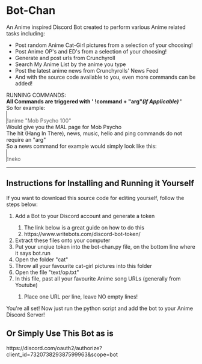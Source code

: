 # Bot-Chan

An Anime inspired Discord Bot created to perform various Anime related tasks including:

<ul>
  <li>Post random Anime Cat-Girl pictures from a selection of your choosing!</li> 
  <li>Post Anime OP's and ED's from a selection of your choosing!</li> 
  <li>Generate and post urls from Crunchyroll</li> 
  <li>Search My Anime List by the anime you type</li> 
  <li>Post the latest anime news from Crunchyrolls' News Feed</li>
  <li>And with the source code available to you, even more commands can be added!</li>
</ul> 
RUNNING COMMANDS:
<br>
<b>All Commands are triggered with ' !command + "arg"<i>(If Applicable)</i> '</b>
<br>
So for example:
<blockquote style="border-left:2px grey solid;padding:0px; margin:0px;">
<br>
!anime "Mob Psycho 100"
<br>
</blockquote>
Would give you the MAL page for Mob Psycho
<br>
The hit (Hang In There), news, music, hello and ping commands do not require an "arg"
<br>
So a news command for example would simply look like this:
<blockquote style="border-left:2px grey solid;padding:0px; margin:0px;">
<br>
!neko
<br>
</blockquote>
<hr>
<h2>Instructions for Installing and Running it Yourself</h2>
If you want to download this source code for editing yourself, follow the steps below:
<ol>
  <li>Add a Bot to your Discord account and generate a token </li>
    <ol>
      <li>The link below is a great guide on how to do this</li>
      <li>https://www.writebots.com/discord-bot-token/</li>
    </ol>
  <li>Extract these files onto your computer</li>
  <li>Put your unqiue token into the bot-chan.py file, on the bottom line where it says bot.run</li>
  <li>Open the folder "cat"</li>
  <li>Throw all your favourite cat-girl pictures into this folder</li>
  <li>Open the file "text/op.txt"</li>
  <li>In this file, past all your favourite Anime song URLs (generally from Youtube)</li>
    <ol>
      <li>Place one URL per line, leave NO empty lines!</li>
    </ol>
</ol> 

You're all set! Now just run the python script and add the bot to your Anime Discord Server!

<h2> Or Simply Use This Bot as is</h2>
https://discord.com/oauth2/authorize?client_id=732073829387599963&scope=bot
